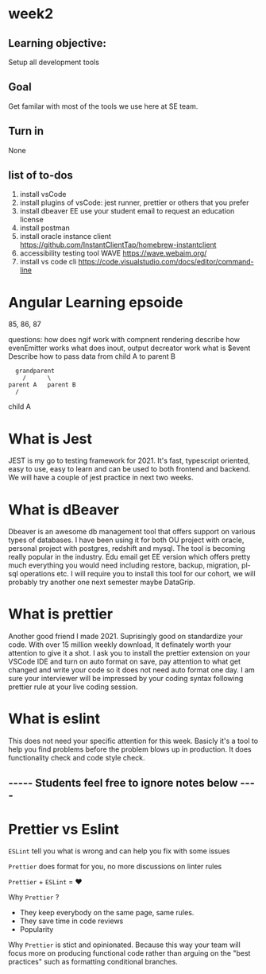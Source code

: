 # week2

## Learning objective:

Setup all development tools

## Goal

Get familar with most of the tools we use here at SE team.

## Turn in

None

## list of to-dos

1. install vsCode
2. install plugins of vsCode: jest runner, prettier or others that you prefer
3. install dbeaver EE use your student email to request an education license
4. install postman
5. install oracle instance client
   https://github.com/InstantClientTap/homebrew-instantclient
6. accessibility testing tool WAVE
   https://wave.webaim.org/
7. install vs code cli
   https://code.visualstudio.com/docs/editor/command-line

# Angular Learning epsoide

85, 86, 87

questions:
how does ngif work with compnent rendering
describe how evenEmitter works
what does inout, output decreator work
what is $event
Describe how to pass data from child A to parent B

      grandparent
        /      \
    parent A   parent B
      /

child A

# What is Jest

JEST is my go to testing framework for 2021. It's fast, typescript oriented, easy to use, easy to learn and can be used to both frontend and backend. We will have a couple of jest practice in next two weeks.

# What is dBeaver

Dbeaver is an awesome db management tool that offers support on various types of databases. I have been using it for both OU project with oracle, personal project with postgres, redshift and mysql. The tool is becoming really popular in the industry. Edu email get EE version which offers pretty much everything you would need including restore, backup, migration, pl-sql operations etc. I will require you to install this tool for our cohort, we will probably try another one next semester maybe DataGrip.

# What is prettier

Another good friend I made 2021. Suprisingly good on standardize your code. With over 15 million weekly download, It definately worth your attention to give it a shot. I ask you to install the prettier extension on your VSCode IDE and turn on auto format on save, pay attention to what get changed and write your code so it does not need auto format one day. I am sure your interviewer will be impressed by your coding syntax following prettier rule at your live coding session.

# What is eslint

This does not need your specific attention for this week. Basicly it's a tool to help you find problems before the problem blows up in production. It does functionality check and code style check.

## ----- Students feel free to ignore notes below ----

# Prettier vs Eslint

`ESLint` tell you what is wrong and can help you fix with some issues

`Prettier` does format for you, no more discussions on linter rules

`Prettier` + `ESLint` = ❤️

Why `Prettier` ?

- They keep everybody on the same page, same rules.
- They save time in code reviews
- Popularity

Why `Prettier` is stict and opinionated.
Because this way your team will focus more on producing functional code rather than arguing on the "best practices" such as formatting conditional branches.
